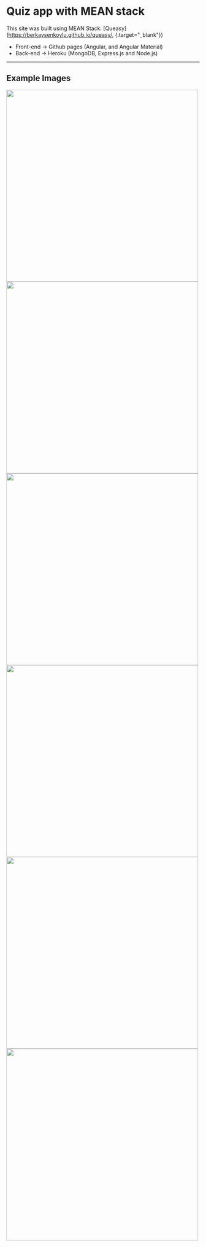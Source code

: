 <h1>Quiz app with MEAN stack</h1>

This site was built using MEAN Stack: [Queasy](https://berkaysenkoylu.github.io/queasy/, {:target="_blank"})

- Front-end -> Github pages (Angular, and Angular Material)
- Back-end -> Heroku (MongoDB, Express.js and Node.js)

<hr>

<h2>Example Images</h2>

<img src="https://drive.google.com/uc?export=view&id=1eGtnjNbGBzjrDHOxprpSdbyY345WuEdk" style="width: 500px; max-width: 100%; height: auto"/>
<br>
<img src="https://drive.google.com/uc?export=view&id=1UEe_v0TjPbMdxtFkIlPGZN97WGjp6PWy" style="width: 500px; max-width: 100%; height: auto"/>
<br>
<img src="https://drive.google.com/uc?export=view&id=1LLQpNQnaJk6sWJ0BlKBD3mzT9quiRu_N" style="width: 500px; max-width: 100%; height: auto"/>
<br>
<img src="https://drive.google.com/uc?export=view&id=1DOU842vG5_xjwY4U8FX9KrdO8vgVKnFj" style="width: 500px; max-width: 100%; height: auto"/>
<br>
<img src="https://drive.google.com/uc?export=view&id=1x6FqefZx3qZw5GMeuVZL8TYxPT3i4NKr" style="width: 500px; max-width: 100%; height: auto"/>
<br>
<img src="https://drive.google.com/uc?export=view&id=1ViabYQ5pwo9sOzHrzo2hhKfNlPEZeeov" style="width: 500px; max-width: 100%; height: auto"/>
